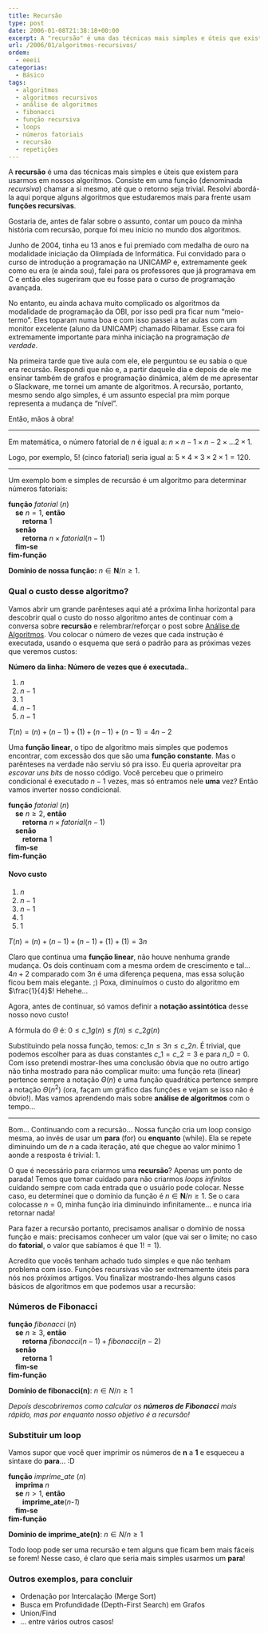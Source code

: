 ```yaml
---
title: Recursão
type: post
date: 2006-01-08T21:38:18+00:00
excerpt: A "recursão" é uma das técnicas mais simples e úteis que existem para usarmos em nossos algoritmos. Consiste em uma função (denominada recursiva) chamar a si mesmo, até que o retorno seja trivial. Resolvi abordá-la aqui porque alguns algoritmos que estudaremos mais pra frente usarão essas funções recursivas.
url: /2006/01/algoritmos-recursivos/
ordem:
  - eeeii
categorias:
  - Básico
tags:
  - algoritmos
  - algoritmos recursivos
  - análise de algoritmos
  - fibonacci
  - função recursiva
  - loops
  - números fatoriais
  - recursão
  - repetições
---
```


A **recursão** é uma das técnicas mais simples e úteis que existem para usarmos em nossos algoritmos. Consiste em uma função (denominada _recursiva_) chamar a si mesmo, até que o retorno seja trivial. Resolvi abordá-la aqui porque alguns algoritmos que estudaremos mais para frente usam **funções recursivas**.

Gostaria de, antes de falar sobre o assunto, contar um pouco da minha história com recursão, porque foi meu início no mundo dos algoritmos.

Junho de 2004, tinha eu 13 anos e fui premiado com medalha de ouro na modalidade iniciação da Olimpíada de Informática. Fui convidado para o curso de introdução a programação na UNICAMP e, extremamente geek como eu era (e ainda sou), falei para os professores que já programava em C e então eles sugeriram que eu fosse para o curso de programação avançada.

No entanto, eu ainda achava muito complicado os algoritmos da modalidade de programação da OBI, por isso pedi pra ficar num “meio-termo”. Eles toparam numa boa e com isso passei a ter aulas com um monitor excelente (aluno da UNICAMP) chamado Ribamar. Esse cara foi extremamente importante para minha iniciação na programação _de verdade_.

Na primeira tarde que tive aula com ele, ele perguntou se eu sabia o que era recursão. Respondi que não e, a partir daquele dia e depois de ele me ensinar também de grafos e programação dinâmica, além de me apresentar o Slackware, me tornei um amante de algoritmos. A recursão, portanto, mesmo sendo algo simples, é um assunto especial pra mim porque representa a mudança de “nível”.

Então, mãos à obra!

---

Em matemática, o número fatorial de $n$ é igual a: $n \times{} n-1 \times{} n-2 \times{} \ldots{} 2 \times{} 1$.

Logo, por exemplo, $5!$ (cinco fatorial) seria igual a: $5 \times{} 4 \times{} 3 \times{} 2 \times{} 1 = 120$.

---

Um exemplo bom e simples de recursão é um algoritmo para determinar números fatoriais:

**função** _fatorial_ (_n_)  
 &emsp;**se** $n = 1$, **então**  
 &emsp;&emsp;**retorna** $1$  
 &emsp;**senão**  
 &emsp;&emsp;**retorna** $n \times{} fatorial(n-1)$  
 &emsp;**fim-se**  
**fim-função**

**Domínio de nossa função:** $n \in{} \mathbf{N} / n \geq{} 1$.

### Qual o custo desse algoritmo?

Vamos abrir um grande parênteses aqui até a próxima linha horizontal para descobrir qual o custo do nosso algoritmo antes de continuar com a conversa sobre **recursão** e relembrar/reforçar o post sobre [Análise de Algoritmos][1]. Vou colocar o número de vezes que cada instrução é executada, usando o esquema que será o padrão para as próximas vezes que veremos custos:

**Número da linha: Número de vezes que é executada.**.

1. $n$
2. $n-1$
3. $1$
4. $n-1$
5. $n-1$

$T(n) = (n) + (n-1) + (1) + (n-1) + (n-1) = 4n - 2$

Uma **função linear**, o tipo de algoritmo mais simples que podemos encontrar, com excessão dos que são uma **função constante**. Mas o parênteses na verdade não serviu só pra isso. Eu queria aproveitar pra _escovar uns bits_ de nosso código. Você percebeu que o primeiro condicional é executado $n-1$ vezes, mas só entramos nele **uma** vez? Então vamos inverter nosso condicional.

**função** _fatorial_ (_n_)  
 &emsp;**se** $n \geq{} 2$, **então**  
 &emsp;&emsp;**retorna** $n \times{} fatorial(n-1)$  
 &emsp;**senão**  
 &emsp;&emsp;**retorna** $1$  
 &emsp;**fim-se**  
**fim-função**

#### Novo custo

1. $n$
2. $n-1$
3. $n-1$
4. $1$
5. $1$

$T(n) = (n) + (n-1) + (n-1) + (1) + (1) = 3n$

Claro que continua uma **função linear**, não houve nenhuma grande mudança. Os dois continuam com a mesma ordem de crescimento e tal… $4n+2$ comparado com $3n$ é uma diferença pequena, mas essa solução ficou bem mais elegante. ;) Poxa, diminuímos o custo do algoritmo em $\frac{1}{4}$! Hehehe…

Agora, antes de continuar, só vamos definir a **notação assintótica** desse nosso novo custo!

A fórmula do $\Theta{}$ é: $0 \leq{} c\_{1} g(n) \leq{} f(n) \leq{} c\_{2} g(n)$

Substituindo pela nossa função, temos: $c\_{1}n \leq{} 3n \leq{} c\_{2}n$. É trivial, que podemos escolher para as duas constantes $c\_{1}=c\_{2}=3$ e para $n\_{0}=0$. Com isso pretendi mostrar-lhes uma conclusão óbvia que no outro artigo não tinha mostrado para não complicar muito: uma função reta (linear) pertence sempre a notação $\Theta{}(n)$ e uma função quadrática pertence sempre a notação $\Theta{}(n^{2})$ (ora, façam um gráfico das funções e vejam se isso não é óbvio!). Mas vamos aprendendo mais sobre **análise de algoritmos** com o tempo…

---

Bom… Continuando com a recursão… Nossa função cria um loop consigo mesma, ao invés de usar um **para** (for) ou **enquanto** (while). Ela se repete diminuindo um de $n$ a cada iteração, até que chegue ao valor mínimo $1$ aonde a resposta é trivial: $1$.

O que é necessário para criarmos uma **recursão**? Apenas um ponto de parada! Temos que tomar cuidado para não criarmos _loops infinitos_ cuidando sempre com cada entrada que o usuário pode colocar. Nesse caso, eu determinei que o domínio da função é $n \in{} \mathbf{N} / n \geq{} 1$. Se o cara colocasse $n=0$, minha função iria diminuindo infinitamente… e nunca iria retornar nada!

Para fazer a recursão portanto, precisamos analisar o domínio de nossa função e mais: precisamos conhecer um valor (que vai ser o limite; no caso do **fatorial**, o valor que sabíamos é que $1! = 1$).

Acredito que vocês tenham achado tudo simples e que não tenham problema com isso. Funções recursivas vão ser extremamente úteis para nós nos próximos artigos. Vou finalizar mostrando-lhes alguns casos básicos de algoritmos em que podemos usar a recursão:

### Números de Fibonacci

**função** _fibonacci_ (_n_)  
 &emsp;**se** $n \geq{} 3$, **então**  
 &emsp;&emsp;**retorna** $fibonacci(n-1) + fibonacci(n-2)$  
 &emsp;**senão**  
 &emsp;&emsp;**retorna** $1$  
 &emsp;**fim-se**  
**fim-função**

**Domínio de fibonacci(n)**: $n \in{} N / n \geq{} 1$

_Depois descobriremos como calcular os **números de Fibonacci** mais rápido, mas por enquanto nosso objetivo é a recursão!_

### Substituir um loop

Vamos supor que você quer imprimir os números de **n** a **1** e esqueceu a sintaxe do **para**… :D

**função** _imprime_ate_ (_n_)  
 &emsp;**imprima** $n$  
 &emsp;**se** $n>1$, **então**  
 &emsp;&emsp;**imprime_ate**(_n-1_)  
 &emsp;**fim-se**  
**fim-função**

**Domínio de imprime_ate(n)**: $n \in{} N / n \geq{} 1$

Todo loop pode ser uma recursão e tem alguns que ficam bem mais fáceis se forem! Nesse caso, é claro que seria mais simples usarmos um **para**!

### Outros exemplos, para concluir

- Ordenação por Intercalação (Merge Sort)
- Busca em Profundidade (Depth-First Search) em Grafos
- Union/Find
- … entre vários outros casos!

[1]: /2006/01/analise-de-algoritmos/
